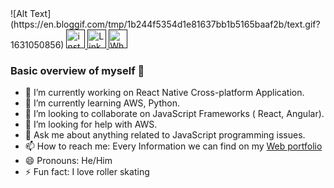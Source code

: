 
<div>
  ![Alt Text](https://en.bloggif.com/tmp/1b244f5354d1e81637bb1b5165baaf2b/text.gif?1631050856)
  <a href="">
  <img width=30 src="https://user-images.githubusercontent.com/54970142/132416089-2b1e08c5-1f89-42ef-b15b-5028585a2573.png" alt="instagram"/>
  </a>
  <a href="">
  <img width=30 src="https://user-images.githubusercontent.com/54970142/132416598-44dbfa5a-bad1-4808-b089-5c93eeac6495.png" alt="LinkedIn"/>
  </a>
  <a href="">
  <img width=30 src="https://user-images.githubusercontent.com/54970142/132416546-f0bca6a2-c581-49a5-81ec-26b9ef9b314c.png" alt="WhatsApp"/>
  </a>
</div>



### Basic overview of myself 👋

- 🔭 I’m currently working on React Native Cross-platform Application.
- 🌱 I’m currently learning AWS, Python.
- 👯 I’m looking to collaborate on JavaScript Frameworks ( React, Angular).
- 🤔 I’m looking for help with AWS.
- 💬 Ask me about anything related to JavaScript programming issues.
- 📫 How to reach me: Every Information we can find on my [Web portfolio](https://www.kamyabrouhifar.ca)
- 😄 Pronouns: He/Him
- ⚡ Fun fact: I love roller skating 

